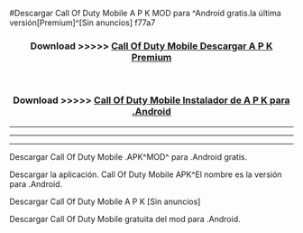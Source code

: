 #Descargar Call Of Duty Mobile  A P K MOD para ^Android gratis.la última versión[Premium]^[Sin anuncios] f77a7



<div align="center">
<h3>Download >>>>> <a href="https://es-web.web.app/?es= Call Of Duty Mobile ">Call Of Duty Mobile  Descargar A P K Premium</a></h3><br>

<h3>Download >>>>> <a href="https://es-web.web.app/?es= Call Of Duty Mobile ">Call Of Duty Mobile  Instalador de A P K para .Android</a></h3>
</div>


----------------------------------------------------------

----------------------------------------------------------

----------------------------------------------------------

Descargar Call Of Duty Mobile  .APK^MOD^ para .Android gratis.

Descargar la aplicación. Call Of Duty Mobile  APK^El nombre es la versión para .Android.

Descargar Call Of Duty Mobile  A P K [Sin anuncios]

Descargar Call Of Duty Mobile  gratuita del mod para .Android.